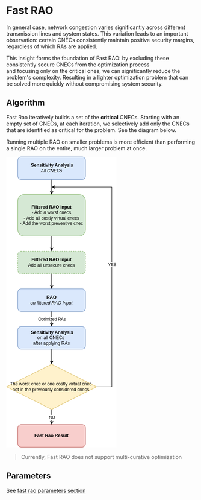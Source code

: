 # Fast RAO

In general case, network congestion varies significantly across different transmission lines and system states.
This variation leads to an important observation: certain CNECs consistently maintain positive security margins,
regardless of which RAs are applied. 

This insight forms the foundation of Fast RAO: by excluding these consistently secure CNECs from the optimization process  
and focusing only on the critical ones, we can significantly reduce the problem's complexity. Resulting in a lighter optimization
problem that can be solved more quickly without compromising system security.

## Algorithm

Fast Rao iteratively builds a set of the **critical** CNECs. Starting with an empty set of CNECs, at each iteration, 
we selectively add only the CNECs that are identified as critical for the problem. See the diagram below.

Running multiple RAO on smaller problems is more efficient than performing a single RAO on the
entire, much larger problem at once.

![Current state of the algorithm](../_static/img/FastRAO.png)

> Currently, Fast RAO does not support multi-curative optimization


## Parameters 

See [fast rao parameters section](../parameters/implementation-specific-parameters.md#number-of-cnecs-to-add)
